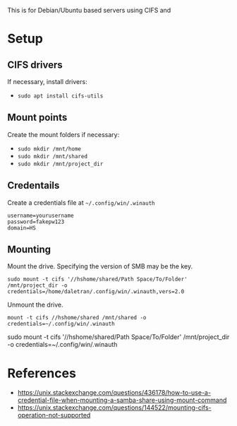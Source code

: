 This is for Debian/Ubuntu based servers using CIFS and 

# Setup
## CIFS drivers
If necessary, install drivers:
* `sudo apt install cifs-utils`

## Mount points
Create the mount folders if necessary:
* `sudo mkdir /mnt/home`
* `sudo mkdir /mnt/shared`
* `sudo mkdir /mnt/project_dir`


## Credentails
Create a credentials file at `~/.config/win/.winauth`

```
username=yourusername
password=fakepw123
domain=HS
```

## Mounting

Mount the drive. Specifying the version of SMB may be the key.

```
sudo mount -t cifs '//hshome/shared/Path Space/To/Folder' /mnt/project_dir -o credentials=/home/daletran/.config/win/.winauth,vers=2.0

```

Unmount the drive.

```
mount -t cifs //hshome/shared /mnt/shared -o credentials=~/.config/win/.winauth
```

sudo mount -t cifs '//hshome/shared/Path Space/To/Folder' /mnt/project_dir -o credentials=~/.config/win/.winauth

# References
* https://unix.stackexchange.com/questions/436178/how-to-use-a-credential-file-when-mounting-a-samba-share-using-mount-command
* https://unix.stackexchange.com/questions/144522/mounting-cifs-operation-not-supported
